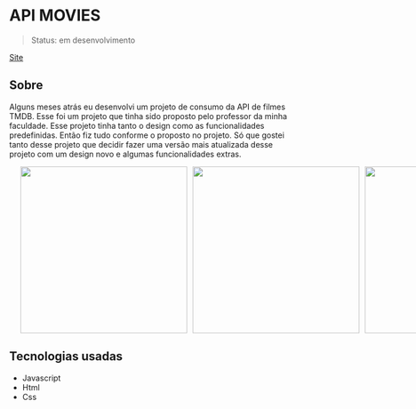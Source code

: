 # API MOVIES

> Status: em desenvolvimento

 [Site]('https://the-movie-7.netlify.app/https://the-movie-7.netlify.app/')

## Sobre
Alguns meses atrás eu desenvolvi um projeto de consumo da API de filmes TMDB. Esse foi um projeto que tinha sido proposto pelo professor da minha faculdade. Esse projeto tinha tanto o design como as funcionalidades predefinidas. Então fiz tudo conforme o proposto no projeto. Só que gostei tanto desse projeto que decidir fazer uma versão mais atualizada desse projeto com um design novo e algumas funcionalidades extras.

<div style="width:100vw;display:flex;justify-content:center; gap:10px;flex-wrap:wrap;">
  
<img style="width:300px;"  src="https://github.com/GabryelSilvah/7DaysOfCode/assets/139282381/254c78d6-3340-47c3-ad81-76c2a1fa5305">

  <img style="width:300px" src="https://github.com/GabryelSilvah/7DaysOfCode/assets/139282381/9ae489e0-14d7-4fe3-a25d-69b2498189d0">
  
  <img style="width:300px" src="https://github.com/GabryelSilvah/7DaysOfCode/assets/139282381/bb294b52-98bb-465a-9441-f38dc16e43c2">

</div>

## Tecnologias usadas
- Javascript
- Html
- Css
